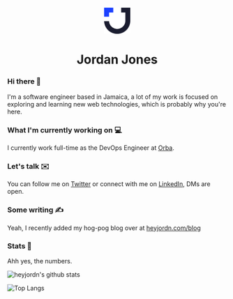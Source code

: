 <p align="center">
  <a href="https://heyjordn.com">
    <img alt="JordanJones" src="https://raw.githubusercontent.com/heyjordn/heyjordn/master/static/favicon-light.png" width="60" />
  </a>
</p>
<h1 align="center">
  Jordan Jones
</h1>

### Hi there 🌊

I'm a software engineer based in Jamaica, a lot of my work is focused on exploring and learning new web technologies, which is probably why you're here.

### What I'm currently working on 💻

I currently work full-time as the DevOps Engineer at [Orba](https://orba.io).

### Let's talk ✉️

You can follow me on [Twitter](https://twitter.com/jord_njones) or connect with me on [LinkedIn](https://www.linkedin.com/in/heyjordn/), DMs are open.

### Some writing ✍️

Yeah, I recently added my hog-pog blog over at [heyjordn.com/blog](https://heyjordn.com/blog)

### Stats :dizzy:
Ahh yes, the numbers.

![heyjordn's github stats](https://github-readme-stats.vercel.app/api?username=heyjordn&hide=contribs,issues)

![Top Langs](https://github-readme-stats.vercel.app/api/top-langs/?username=heyjordn&theme=buefy&layout=compact)


